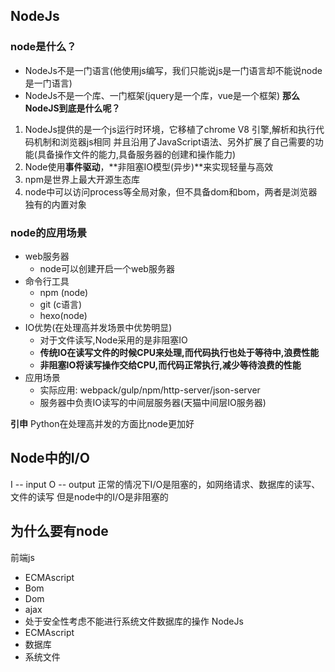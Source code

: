 ## NodeJs
### node是什么？

* NodeJs不是一门语言(他使用js编写，我们只能说js是一门语言却不能说node是一门语言)
* NodeJs不是一个库、一门框架(jquery是一个库，vue是一个框架)
**那么NodeJS到底是什么呢？**
1. NodeJs提供的是一个js运行时环境，它移植了chrome V8 引擎,解析和执行代码机制和浏览器js相同
并且沿用了JavaScript语法、另外扩展了自己需要的功能(具备操作文件的能力,具备服务器的创建和操作能力)
2. Node使用**事件驱动**，**非阻塞IO模型(异步)**来实现轻量与高效
3. npm是世界上最大开源生态库
4. node中可以访问process等全局对象，但不具备dom和bom，两者是浏览器独有的内置对象

### node的应用场景

* web服务器
  * node可以创建开启一个web服务器
* 命令行工具
  * npm (node)
  * git (c语言)
  * hexo(node)
* IO优势(在处理高并发场景中优势明显)
  * 对于文件读写,Node采用的是非阻塞IO
  * __传统IO在读写文件的时候CPU来处理,而代码执行也处于等待中,浪费性能__
  * __非阻塞IO将读写操作交给CPU,而代码正常执行,减少等待浪费的性能__
* 应用场景
  * 实际应用: webpack/gulp/npm/http-server/json-server
  * 服务器中负责IO读写的中间层服务器(天猫中间层IO服务器)

**引申**
Python在处理高并发的方面比node更加好

## Node中的I/O
I -- input  O -- output
正常的情况下I/O是阻塞的，如网络请求、数据库的读写、文件的读写
但是node中的I/O是非阻塞的

## 为什么要有node
前端js
- ECMAscript
- Bom
- Dom
- ajax
- 处于安全性考虑不能进行系统文件数据库的操作
NodeJs
- ECMAscript
- 数据库
- 系统文件


